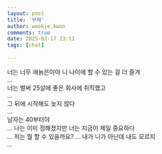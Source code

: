 ```yaml
---  
layout: post  
title: '무제'  
author: wookje.kwon  
comments: true  
date: 2025-02-17 23:11  
tags: [chat]  
  
---  
```


너는 너무 애늙은이야 니 나이에 할 수 있는 걸 더 즐겨  
...  
너는 벌써 25살에 좋은 회사에 취직했고  
...  
그 뒤에 시작해도 늦지 않다  
...  
남자는 40부터야  
...
나는 이미 정해졌지만 너는 지금이 제일 중요하다  
...
저는 뭘 할 수 있을까요?
...
내가 니가 아닌데 내도 모르지  
...
